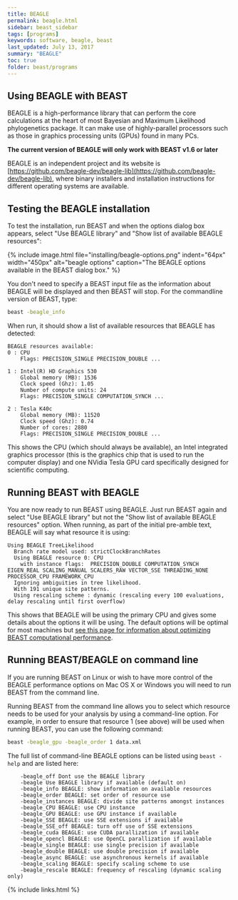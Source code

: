```yaml
---
title: BEAGLE
permalink: beagle.html
sidebar: beast_sidebar
tags: [programs]
keywords: software, beagle, beast
last_updated: July 13, 2017
summary: "BEAGLE"
toc: true
folder: beast/programs
---
```


## Using BEAGLE with BEAST

BEAGLE is a high-performance library that can perform the core calculations at the heart of most Bayesian and Maximum Likelihood phylogenetics package. 
It can make use of highly-parallel processors such as those in graphics processing units (GPUs) found in many PCs. 

**The current version of BEAGLE will only work with BEAST v1.6 or later**

BEAGLE is an independent project and its website is [https://github.com/beagle-dev/beagle-lib](https://github.com/beagle-dev/beagle-lib), where binary installers and installation instructions for different operating systems are available.

## Testing the BEAGLE installation 

To test the installation, run BEAST and when the options dialog box appears, select "Use BEAGLE library" and "Show list of available BEAGLE resources":           

{% include image.html file="installing/beagle-options.png" indent="64px" width="450px" alt="beagle options" caption="The BEAGLE options available in the BEAST dialog box." %}

You don't need to specify a BEAST input file as the information about BEAGLE will be displayed and then BEAST will stop. For the commandline version of BEAST, type:

```bash
beast -beagle_info
```

When run, it should show a list of available resources that BEAGLE has detected:

```
BEAGLE resources available:
0 : CPU
    Flags: PRECISION_SINGLE PRECISION_DOUBLE ...
    
1 : Intel(R) HD Graphics 530
    Global memory (MB): 1536
    Clock speed (Ghz): 1.05
    Number of compute units: 24
    Flags: PRECISION_SINGLE COMPUTATION_SYNCH ...

2 : Tesla K40c
    Global memory (MB): 11520
    Clock speed (Ghz): 0.74
    Number of cores: 2880
    Flags: PRECISION_SINGLE PRECISION_DOUBLE ...
```

This shows the CPU (which should always be available), an Intel integrated graphics processor (this is the graphics chip that is used to run the computer display) and one NVidia Tesla GPU card specifically designed for scientific computing. 

## Running BEAST with BEAGLE 

You are now ready to run BEAST using BEAGLE. Just run BEAST again and select "Use BEAGLE library" but not the "Show list of available BEAGLE resources" option. 
When running, as part of the initial pre-amble text, BEAGLE will say what resource it is using:

```
Using BEAGLE TreeLikelihood
  Branch rate model used: strictClockBranchRates
  Using BEAGLE resource 0: CPU
    with instance flags:  PRECISION_DOUBLE COMPUTATION_SYNCH EIGEN_REAL SCALING_MANUAL SCALERS_RAW VECTOR_SSE THREADING_NONE PROCESSOR_CPU FRAMEWORK_CPU
  Ignoring ambiguities in tree likelihood.
  With 191 unique site patterns.
  Using rescaling scheme : dynamic (rescaling every 100 evaluations, delay rescaling until first overflow)
```

This shows that BEAGLE will be using the primary CPU and gives some details about the options it will be using. The default options will be optimal for most machines but [see this page for information about optimizing BEAST computational performance](performance).

## Running BEAST/BEAGLE on command line 

If you are running BEAST on Linux or wish to have more control of the BEAGLE performance options on Mac OS X or Windows you will need to run BEAST from the command line.

Running BEAST from the command line allows you to select which resource needs to be used for your analysis by using a command-line option.
For example, in order to ensure that resource 1 (see above) will be used when running BEAST, you can use the following command:

```bash
beast -beagle_gpu -beagle_order 1 data.xml
```

The full list of command-line BEAGLE options can be listed using ```beast -help``` and are listed here:
  
```
    -beagle_off Dont use the BEAGLE library
    -beagle Use BEAGLE library if available (default on)
    -beagle_info BEAGLE: show information on available resources
    -beagle_order BEAGLE: set order of resource use
    -beagle_instances BEAGLE: divide site patterns amongst instances
    -beagle_CPU BEAGLE: use CPU instance
    -beagle_GPU BEAGLE: use GPU instance if available
    -beagle_SSE BEAGLE: use SSE extensions if available
    -beagle_SSE_off BEAGLE: turn off use of SSE extensions
    -beagle_cuda BEAGLE: use CUDA parallization if available
    -beagle_opencl BEAGLE: use OpenCL parallization if available
    -beagle_single BEAGLE: use single precision if available
    -beagle_double BEAGLE: use double precision if available
    -beagle_async BEAGLE: use asynchronous kernels if available
    -beagle_scaling BEAGLE: specify scaling scheme to use
    -beagle_rescale BEAGLE: frequency of rescaling (dynamic scaling only)
```

{% include links.html %}